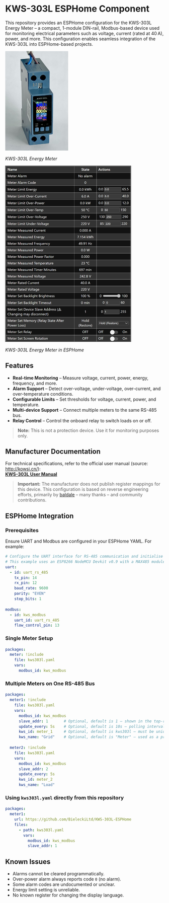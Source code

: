 # KWS-303L ESPHome Component

This repository provides an ESPHome configuration for the KWS-303L Energy Meter – a compact, 1-module DIN-rail, Modbus-based device used for monitoring electrical parameters such as voltage, current (rated at 40 A), power, and more. This configuration enables seamless integration of the KWS-303L into ESPHome-based projects.

<img src="docs/kws-303l.jpg" alt="KWS-303L Energy Meter" width="200">

_KWS-303L Energy Meter_

<img src="docs/kws-303l-esphome.png" alt="KWS-303L Energy Meter in ESPHome" width="400">

_KWS-303L Energy Meter in ESPHome_

## Features

- **Real-time Monitoring** – Measure voltage, current, power, energy, frequency, and more.
- **Alarm Support** – Detect over-voltage, under-voltage, over-current, and over-temperature conditions.
- **Configurable Limits** – Set thresholds for voltage, current, power, and temperature.
- **Multi-device Support** – Connect multiple meters to the same RS-485 bus.
- **Relay Control** – Control the onboard relay to switch loads on or off.

> **Note:** This is not a protection device. Use it for monitoring purposes only.

## Manufacturer Documentation

For technical specifications, refer to the official user manual (source: http://kowsi.cn/):  
[**KWS-303L User Manual**](docs/kws-303.pdf)

> **Important:** The manufacturer does not publish register mappings for this device. This configuration is based on reverse engineering efforts, primarily by [baldale](https://github.com/baldale) – many thanks – and community contributions.

## ESPHome Integration

### Prerequisites

Ensure UART and Modbus are configured in your ESPHome YAML. For example:

```yaml
# Configure the UART interface for RS-485 communication and initialise Modbus.
# This example uses an ESP8266 NodeMCU Devkit v0.9 with a MAX485 module.
uart:
  - id: uart_rs_485
    tx_pin: 14
    rx_pin: 12
    baud_rate: 9600
    parity: "EVEN"
    stop_bits: 1

modbus:
  - id: kws_modbus
    uart_id: uart_rs_485
    flow_control_pin: 13
```

### Single Meter Setup

```yaml
packages:
  meter: !include
    file: kws303l.yaml
    vars:
      modbus_id: kws_modbus
```

### Multiple Meters on One RS-485 Bus

```yaml
packages:
  meter1: !include
    file: kws303l.yaml
    vars:
      modbus_id: kws_modbus
      slave_addr: 1       # Optional, default is 1 – shown in the top-right corner of the meter display
      update_every: 5s    # Optional, default is 10s – polling interval
      kws_id: meter_1     # Optional, default is kws303l – must be unique per meter
      kws_name: "Grid"    # Optional, default is "Meter" – used as a prefix for all sensor names

  meter2: !include
    file: kws303l.yaml
    vars:
      modbus_id: kws_modbus
      slave_addr: 2
      update_every: 5s
      kws_id: meter_2
      kws_name: "Load"
```

### Using `kws303l.yaml` directly from this repository

```yaml
packages:
  meter1:
    url: https://github.com/BieleckiLtd/KWS-303L-ESPHome
    files:
      - path: kws303l.yaml
        vars:
          modbus_id: kws_modbus
          slave_addr: 1
```

## Known Issues

- Alarms cannot be cleared programmatically.
- Over-power alarm always reports code `0` (no alarm).
- Some alarm codes are undocumented or unclear.
- Energy limit setting is unreliable.
- No known register for changing the display language.
